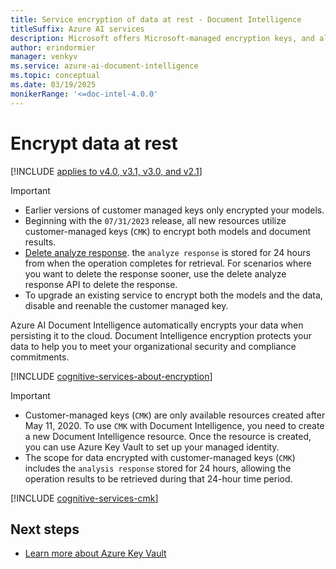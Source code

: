 ```yaml
---
title: Service encryption of data at rest - Document Intelligence 
titleSuffix: Azure AI services
description: Microsoft offers Microsoft-managed encryption keys, and also lets you manage your Azure AI services subscriptions with your own keys, called customer-managed keys (CMK). This article covers data encryption at rest for Document Intelligence, and how to enable and manage CMK.
author: erindormier
manager: venkyv
ms.service: azure-ai-document-intelligence
ms.topic: conceptual
ms.date: 03/19/2025
monikerRange: '<=doc-intel-4.0.0'
---
```



# Encrypt data at rest

[!INCLUDE [applies to v4.0, v3.1, v3.0, and v2.1](../includes/applies-to-v40-v31-v30-v21.md)]

> [!IMPORTANT]
>
> * Earlier versions of customer managed keys only encrypted your models.
> * Beginning with the  ```07/31/2023``` release, all new resources utilize customer-managed keys (`CMK`) to encrypt both models and document results.
> * [Delete analyze response](/rest/api/aiservices/document-models/delete-analyze-result?view=rest-aiservices-v4.0%20(2024-11-30)&preserve-view=true&tabs=HTTP). the `analyze response` is stored for 24 hours from when the operation completes for retrieval. For scenarios where you want to delete the response sooner, use the delete analyze response API to delete the response.  
> * To upgrade an existing service to encrypt both the models and the data, disable and reenable the customer managed key.

Azure AI Document Intelligence automatically encrypts your data when persisting it to the cloud. Document Intelligence encryption protects your data to help you to meet your organizational security and compliance commitments.  

[!INCLUDE [cognitive-services-about-encryption](../../../ai-services/includes/cognitive-services-about-encryption.md)]

> [!IMPORTANT]
> * Customer-managed keys (`CMK`) are only available resources created after May 11, 2020. To use `CMK` with Document Intelligence, you need to create a new Document Intelligence resource. Once the resource is created, you can use Azure Key Vault to set up your managed identity.
> * The scope for data encrypted with customer-managed keys (`CMK`) includes the `analysis response` stored for 24 hours, allowing the operation results to be retrieved during that 24-hour time period.


[!INCLUDE [cognitive-services-cmk](../../../ai-services/includes/configure-customer-managed-keys.md)]

## Next steps

* [Learn more about Azure Key Vault](/azure/key-vault/general/overview)
